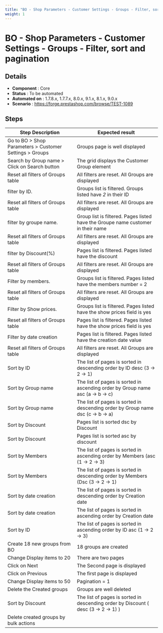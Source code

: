 ```yaml
---
title: "BO - Shop Parameters - Customer Settings - Groups - Filter, sort and pagination"
weight: 1
---
```


# BO - Shop Parameters - Customer Settings - Groups - Filter, sort and pagination
## Details
* **Component** : Core
* **Status** : To be automated
* **Automated on** : 1.7.8.x, 1.7.7.x, 8.0.x, 9.1.x, 8.1.x, 9.0.x
* **Scenario** : https://forge.prestashop.com/browse/TEST-1089

## Steps
| Step Description | Expected result |
| ----- | ----- |
| Go to BO > Shop Parameters > Customer Settings > Groups | Groups page is well displayed |
| Search by Group name > Click on Search button | The grid displays the Customer Group element |
| Reset all filters of Groups table | All filters are reset. All Groups are displayed |
| filter by ID. | Groups list is filtered. Groups listed have *2* in their ID |
| Reset all filters of Groups table | All filters are reset. All Groups are displayed |
| filter by groupe name. | Group list is filtered. Pages listed have the Groupe name customer in their name |
| Reset all filters of Groups table | All filters are reset. All Groups are displayed |
| filter by Discount(%) | Pages list is filtered. Pages listed have the discount |
| Reset all filters of Groups table | All filters are reset. All Groups are displayed |
| Filter by members. | Groups list is filtered. Pages listed have the members number = 2 |
| Reset all filters of Groups table | All filters are reset. All Groups are displayed |
| Filter by Show prices. | Groups list is filtered. Pages listed have the show prices field is yes |
| Reset all filters of Groups table | Pages list is filtered. Pages listed have the show prices field is yes |
| Filter by date creation | Pages list is filtered. Pages listed have the creation date value |
| Reset all filters of Groups table | All filters are reset. All Groups are displayed |
| Sort by ID | The list of pages is sorted in descending order by ID desc (3 -> 2 -> 1) |
| Sort by Group name | The list of pages is sorted in ascending order by Group name asc (a -> b -> c) |
| Sort by Group name | The list of pages is sorted in descending order by Group name dsc (c -> b -> a) |
| Sort by Discount | Pages list is sorted dsc by Discount |
| Sort by Discount | Pages list is sorted asc by discount |
| Sort by Members | The list of pages is sorted in ascending order by Members (asc (1 -> 2 -> 3) |
| Sort by Members | The list of pages is sorted in descending order by Members (Dsc (3 -> 2 -> 1) |
| Sort by date creation | The list of pages is sorted in descending order by Creation date |
| Sort by date creation | The list of pages is sorted in ascending order by Creation date |
| Sort by ID | The list of pages is sorted in ascending order by ID asc (1 -> 2 -> 3) |
| Create 18 new groups from BO | 18 groups are created |
| Change Display items to 20 | There are two pages |
| Click on Next | The Second page is displayed |
| Click on Previous | The first page is displayed |
| Change Display items to 50 | Pagination = 1 |
| Delete the Created groups | Groups are well deleted |
| Sort by Discount | The list of pages is sorted in descending order by Discount ( desc (3 -> 2 -> 1) ) |
| Delete created groups by bulk actions |  |
